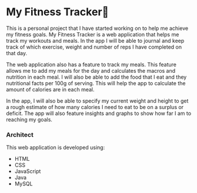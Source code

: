 # My Fitness Tracker💪

This is a personal project that I have started working on to help me achieve my fitness goals. My Fitness Tracker is a web application that helps me track my workouts and meals. In the app I will be able to journal and keep track of which exercise, weight and number of reps I have completed on that day.

The web application also has a feature to track my meals. This feature allows me to add my meals for the day and calculates the macros and nutrition in each meal. I will also be able to add the food that I eat and they nutritional facts per 100g of serving. This will help the app to calculate the amount of calories are in each meal.

In the app, I will also be able to specify my current weight and height to get a rough estimate of how many calories I need to eat to be on a surplus or deficit. The app will also feature insights and graphs to show how far I am to reaching my goals.

### Architect

This web application is developed using:

- HTML
- CSS
- JavaScript
- Java
- MySQL
